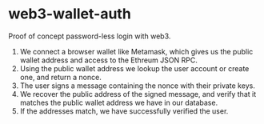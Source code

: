 # web3-wallet-auth

Proof of concept password-less login with web3.

1. We connect a browser wallet like Metamask, which gives us the public wallet address and access to the Ethreum JSON RPC.
2. Using the public wallet address we lookup the user account or create one, and return a nonce.
3. The user signs a message containing the nonce with their private keys.
4. We recover the public address of the signed message, and verify that it matches the public wallet address we have in our database.
5. If the addresses match, we have successfully verified the user.
